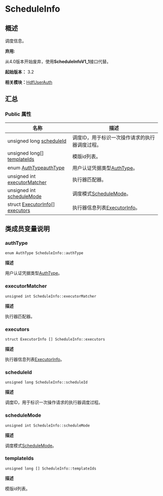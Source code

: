 # ScheduleInfo


## 概述

调度信息。

**弃用:**

从4.0版本开始废弃，使用**ScheduleInfoV1_1**接口代替。

**起始版本：** 3.2

**相关模块：**[HdfUserAuth](_hdf_user_auth_v10.md)


## 汇总


### Public 属性

| 名称 | 描述 | 
| -------- | -------- |
| unsigned long [scheduleId](#scheduleid) | 调度ID，用于标识一次操作请求的执行器调度过程。 | 
| unsigned long[] [templateIds](#templateids) | 模版id列表。 | 
| enum [AuthType](_hdf_user_auth_v10.md#authtype)[authType](#authtype) | 用户认证凭据类型[AuthType](_hdf_user_auth_v10.md#authtype)。 | 
| unsigned int [executorMatcher](#executormatcher) | 执行器匹配器。 | 
| unsigned int [scheduleMode](#schedulemode) | 调度模式[ScheduleMode](_hdf_user_auth_v10.md#schedulemode)。 | 
| struct [ExecutorInfo](_executor_info_v10.md)[] [executors](#executors) | 执行器信息列表[ExecutorInfo](_executor_info_v10.md)。 | 


## 类成员变量说明


### authType

```
enum AuthType ScheduleInfo::authType
```

**描述**

用户认证凭据类型[AuthType](_hdf_user_auth_v10.md#authtype)。


### executorMatcher

```
unsigned int ScheduleInfo::executorMatcher
```

**描述**

执行器匹配器。


### executors

```
struct ExecutorInfo [] ScheduleInfo::executors
```

**描述**

执行器信息列表[ExecutorInfo](_executor_info_v10.md)。


### scheduleId

```
unsigned long ScheduleInfo::scheduleId
```

**描述**

调度ID，用于标识一次操作请求的执行器调度过程。


### scheduleMode

```
unsigned int ScheduleInfo::scheduleMode
```

**描述**

调度模式[ScheduleMode](_hdf_user_auth_v10.md#schedulemode)。


### templateIds

```
unsigned long [] ScheduleInfo::templateIds
```

**描述**

模版id列表。
